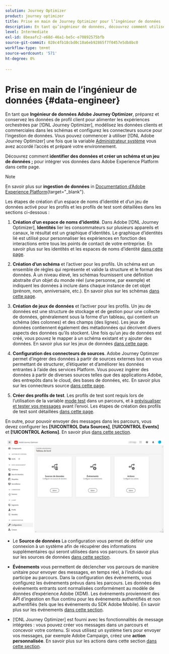 ```yaml
---
solution: Journey Optimizer
product: journey optimizer
title: Prise en main de Journey Optimizer pour l’ingénieur de données
description: En tant qu’ingénieur de données, découvrez comment utiliser Journey Optimizer.
level: Intermediate
exl-id: 8beaafc2-e68d-46a1-be5c-e70892575bfb
source-git-commit: 020c4fb18cbd0c10a6eb92865f7f0457e5db8bc0
workflow-type: tm+mt
source-wordcount: '571'
ht-degree: 0%

---
```


# Prise en main de l’ingénieur de données {#data-engineer}

En tant que **Ingénieur de données Adobe Journey Optimizer**, préparez et conservez les données de profil client pour alimenter les expériences orchestrées par [!DNL Journey Optimizer], modélisez les données clients et commerciales dans les schémas et configurez les connecteurs source pour l’ingestion de données. Vous pouvez commencer à utiliser [!DNL Adobe Journey Optimizer] une fois que la variable [Administrateur système](administrator.md) vous avez accordé l’accès et préparé votre environnement.


Découvrez comment **identifier des données et créer un schéma et un jeu de données ;** pour intégrer vos données dans Adobe Experience Platform dans cette page.

>[!NOTE]
>
>En savoir plus sur **ingestion de données** in [Documentation d’Adobe Experience Platform](https://experienceleague.adobe.com/docs/experience-platform/ingestion/home.html){target=&quot;_blank&quot;}.

Les étapes de création d’un espace de noms d’identité et d’un jeu de données activé pour les profils et les profils de test sont détaillées dans les sections ci-dessous :

1. **Création d’un espace de noms d’identité**. Dans Adobe [!DNL Journey Optimizer], **Identités** lier les consommateurs sur plusieurs appareils et canaux, le résultat est un graphique d’identités. Le graphique d’identités lié est utilisé pour personnaliser les expériences en fonction des interactions entre tous les points de contact de votre entreprise.  En savoir plus sur les identités et les espaces de noms d’identité [dans cette page](../../segment/get-started-identity.md).

1. **Création d’un schéma** et l’activer pour les profils. Un schéma est un ensemble de règles qui représente et valide la structure et le format des données. À un niveau élevé, les schémas fournissent une définition abstraite d’un objet du monde réel (une personne, par exemple) et indiquent les données à inclure dans chaque instance de cet objet (prénom, nom, anniversaire, etc.).  En savoir plus sur les schémas [dans cette page](../../data/get-started-schemas.md).

1. **Création de jeux de données** et l’activer pour les profils. Un jeu de données est une structure de stockage et de gestion pour une collecte de données, généralement sous la forme d’un tableau, qui contient un schéma (des colonnes) et des champs (des lignes). Les jeux de données contiennent également des métadonnées qui décrivent divers aspects des données qu’ils stockent. Une fois qu’un jeu de données est créé, vous pouvez le mapper à un schéma existant et y ajouter des données. En savoir plus sur les jeux de données [dans cette page](../../data/get-started-datasets.md).

1. **Configuration des connecteurs de sources**. Adobe Journey Optimzer permet d’ingérer des données à partir de sources externes tout en vous permettant de structurer, d’étiqueter et d’améliorer les données entrantes à l’aide des services Platform. Vous pouvez ingérer des données à partir de diverses sources telles que des applications Adobe, des entrepôts dans le cloud, des bases de données, etc. En savoir plus sur les connecteurs source [dans cette page](../get-started-sources.md).

1. **Créer des profils de test**. Les profils de test sont requis lors de l’utilisation de la variable [mode test](../../building-journeys/testing-the-journey.md) dans un parcours, et à [prévisualiser et tester vos messages](../../email/preview.md) avant l’envoi. Les étapes de création des profils de test sont détaillées [dans cette page](../../segment/creating-test-profiles.md).


En outre, pour pouvoir envoyer des messages dans les parcours, vous devez configurer les **[!UICONTROL Data Sources]**, **[!UICONTROL Events]** et **[!UICONTROL Actions]**. En savoir plus [dans cette section](../../configuration/about-data-sources-events-actions.md).

![](../assets/admin-menu.png)

* Le **Source de données** La configuration vous permet de définir une connexion à un système afin de récupérer des informations supplémentaires qui seront utilisées dans vos parcours. En savoir plus sur les sources de données [dans cette section](../../datasource/about-data-sources.md).

* **Événements** vous permettent de déclencher vos parcours de manière unitaire pour envoyer des messages, en temps réel, à l’individu qui participe au parcours. Dans la configuration des événements, vous configurez les événements prévus dans les parcours. Les données des événements entrants sont normalisées conformément au modèle de données d’expérience Adobe (XDM). Les événements proviennent des API d’ingestion en flux continu pour les événements authentifiés et non authentifiés (tels que les événements du SDK Adobe Mobile). En savoir plus sur les événements [dans cette section](../../event/about-events.md).

* [!DNL Journey Optimizer] est fourni avec les fonctionnalités de message intégrées : vous pouvez créer vos messages dans un parcours et concevoir votre contenu. Si vous utilisez un système tiers pour envoyer vos messages, par exemple Adobe Campaign, créez une **action personnalisée**. En savoir plus sur les actions dans cette section [dans cette section](../../action/action.md).
